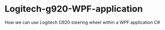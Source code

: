 # Logitech-g920-WPF-application
How we can use Logitech G920 steering wheel within a WPF application C#
